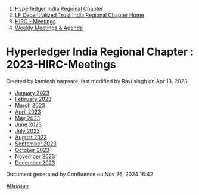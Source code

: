 1. [Hyperledger India Regional Chapter](index.html)
2. [LF Decentralized Trust India Regional Chapter Home](LF-Decentralized-Trust-India-Regional-Chapter-Home_19169282.html)
3. [HIRC - Meetings](HIRC---Meetings_19169350.html)
4. [Weekly Meetings &amp; Agenda](19169352.html)

# Hyperledger India Regional Chapter : 2023-HIRC-Meetings

Created by kamlesh nagware, last modified by Ravi singh on Apr 13, 2023

- [January 2023](January-2023_19170490.html)
- [February 2023](February-2023_19170500.html)
- [March 2023](March-2023_19170518.html)
- [April 2023](April-2023_19170607.html)
- [May 2023](May-2023_19170734.html)
- [June 2023](June-2023_19170916.html)
- [July 2023](July-2023_19171076.html)
- [August 2023](August-2023_19171096.html)
- [September 2023](September-2023_19171257.html)
- [October 2023](October-2023_19171308.html)
- [November 2023](November-2023_19171385.html)
- [December 2023](December-2023_19171410.html)

Document generated by Confluence on Nov 26, 2024 16:42

[Atlassian](http://www.atlassian.com/)
